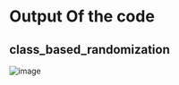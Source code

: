 # Output Of the code


## class_based_randomization
![image](https://user-images.githubusercontent.com/81433387/175095012-1560f16a-a504-42d3-826c-794afd12b1b0.png)

